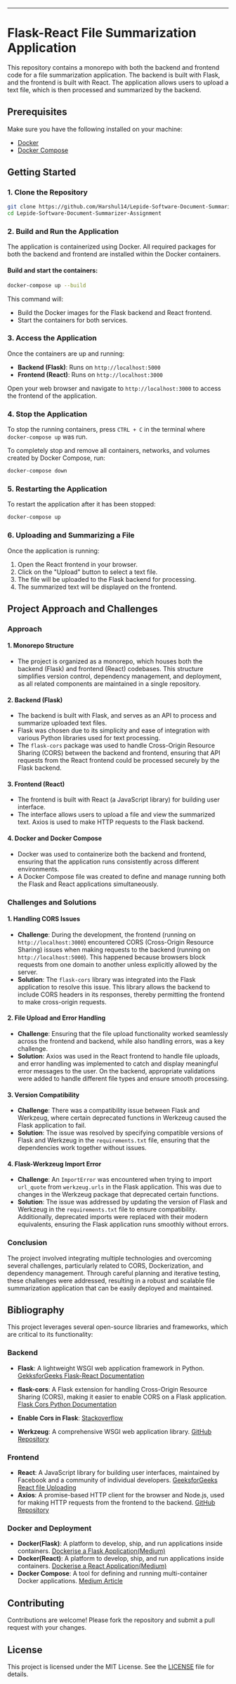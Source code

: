 ---

# Flask-React File Summarization Application

This repository contains a monorepo with both the backend and frontend code for a file summarization application. The backend is built with Flask, and the frontend is built with React. The application allows users to upload a text file, which is then processed and summarized by the backend.

## Prerequisites

Make sure you have the following installed on your machine:

- [Docker](https://www.docker.com/get-started)
- [Docker Compose](https://docs.docker.com/compose/install/)

## Getting Started

### 1. Clone the Repository

```bash
git clone https://github.com/Harshul14/Lepide-Software-Document-Summarizer.git
cd Lepide-Software-Document-Summarizer-Assignment
```

### 2. Build and Run the Application

The application is containerized using Docker. All required packages for both the backend and frontend are installed within the Docker containers.

#### Build and start the containers:

```bash
docker-compose up --build
```

This command will:

- Build the Docker images for the Flask backend and React frontend.
- Start the containers for both services.

### 3. Access the Application

Once the containers are up and running:

- **Backend (Flask)**: Runs on `http://localhost:5000`
- **Frontend (React)**: Runs on `http://localhost:3000`

Open your web browser and navigate to `http://localhost:3000` to access the frontend of the application.

### 4. Stop the Application

To stop the running containers, press `CTRL + C` in the terminal where `docker-compose up` was run.

To completely stop and remove all containers, networks, and volumes created by Docker Compose, run:

```bash
docker-compose down
```

### 5. Restarting the Application

To restart the application after it has been stopped:

```bash
docker-compose up
```

### 6. Uploading and Summarizing a File

Once the application is running:

1. Open the React frontend in your browser.
2. Click on the "Upload" button to select a text file.
3. The file will be uploaded to the Flask backend for processing.
4. The summarized text will be displayed on the frontend.

## Project Approach and Challenges

### Approach

#### 1. **Monorepo Structure**
   - The project is organized as a monorepo, which houses both the backend (Flask) and frontend (React) codebases. This structure simplifies version control, dependency management, and deployment, as all related components are maintained in a single repository.
   
#### 2. **Backend (Flask)**
   - The backend is built with Flask, and serves as an API to process and summarize uploaded text files. 
   - Flask was chosen due to its simplicity and ease of integration with various Python libraries used for text processing.
   - The `flask-cors` package was used to handle Cross-Origin Resource Sharing (CORS) between the backend and frontend, ensuring that API requests from the React frontend could be processed securely by the Flask backend.

#### 3. **Frontend (React)**
   - The frontend is built with React (a JavaScript library) for building user interface.
   - The interface allows users to upload a file and view the summarized text. Axios is used to make HTTP requests to the Flask backend.

#### 4. **Docker and Docker Compose**
   - Docker was used to containerize both the backend and frontend, ensuring that the application runs consistently across different environments.
   - A Docker Compose file was created to define and manage running both the Flask and React applications simultaneously.

### Challenges and Solutions

#### 1. **Handling CORS Issues**
   - **Challenge**: During the development, the frontend (running on `http://localhost:3000`) encountered CORS (Cross-Origin Resource Sharing) issues when making requests to the backend (running on `http://localhost:5000`). This happened because browsers block requests from one domain to another unless explicitly allowed by the server.
   - **Solution**: The `flask-cors` library was integrated into the Flask application to resolve this issue. This library allows the backend to include CORS headers in its responses, thereby permitting the frontend to make cross-origin requests.

#### 2. **File Upload and Error Handling**
   - **Challenge**: Ensuring that the file upload functionality worked seamlessly across the frontend and backend, while also handling errors, was a key challenge.
   - **Solution**: Axios was used in the React frontend to handle file uploads, and error handling was implemented to catch and display meaningful error messages to the user. On the backend, appropriate validations were added to handle different file types and ensure smooth processing.

#### 3. **Version Compatibility**
   - **Challenge**: There was a compatibility issue between Flask and Werkzeug, where certain deprecated functions in Werkzeug caused the Flask application to fail.
   - **Solution**: The issue was resolved by specifying compatible versions of Flask and Werkzeug in the `requirements.txt` file, ensuring that the dependencies work together without issues.

#### 4. **Flask-Werkzeug Import Error**
   - **Challenge**: An `ImportError` was encountered when trying to import `url_quote` from `werkzeug.urls` in the Flask application. This was due to changes in the Werkzeug package that deprecated certain functions.
   - **Solution**: The issue was addressed by updating the version of Flask and Werkzeug in the `requirements.txt` file to ensure compatibility. Additionally, deprecated imports were replaced with their modern equivalents, ensuring the Flask application runs smoothly without errors.

### Conclusion

The project involved integrating multiple technologies and overcoming several challenges, particularly related to CORS, Dockerization, and dependency management. Through careful planning and iterative testing, these challenges were addressed, resulting in a robust and scalable file summarization application that can be easily deployed and maintained.

## Bibliography

This project leverages several open-source libraries and frameworks, which are critical to its functionality:

### Backend
- **Flask**: A lightweight WSGI web application framework in Python. [GekksforGeeks Flask-React Documentation](https://www.geeksforgeeks.org/how-to-connect-reactjs-with-flask-api/)
- **flask-cors**: A Flask extension for handling Cross-Origin Resource Sharing (CORS), making it easier to enable CORS on a Flask application. [Flask Cors Python Documentation](https://pypi.org/project/Flask-Cors/)

- **Enable Cors in Flask**: [Stackoverflow](https://stackoverflow.com/questions/25594893/how-to-enable-cors-in-flask)
- **Werkzeug**: A comprehensive WSGI web application library. [GitHub Repository](https://github.com/pallets/werkzeug)

### Frontend
- **React**: A JavaScript library for building user interfaces, maintained by Facebook and a community of individual developers. [GeeksforGeeks React file Uploading](https://www.geeksforgeeks.org/file-uploading-in-react-js/)
- **Axios**: A promise-based HTTP client for the browser and Node.js, used for making HTTP requests from the frontend to the backend. [GitHub Repository](https://github.com/axios/axios)

### Docker and Deployment
- **Docker(Flask)**: A platform to develop, ship, and run applications inside containers. [Dockerise a Flask Application(Medium)](https://medium.com/geekculture/how-to-dockerize-your-flask-application-2d0487ecefb8)
- **Docker(React)**: A platform to develop, ship, and run applications inside containers. [Dockerise a React Application(Medium)](https://behdadk.medium.com/how-to-dockerize-a-react-application-in-5-minutes-c6093636628f)
- **Docker Compose**: A tool for defining and running multi-container Docker applications. [Medium Article](https://medium.com/@adrianhuber17/how-to-dockerize-a-simple-app-using-flask-react-postgresql-and-socket-io-987b1b04faf0)

## Contributing

Contributions are welcome! Please fork the repository and submit a pull request with your changes.

## License

This project is licensed under the MIT License. See the [LICENSE](LICENSE) file for details.
